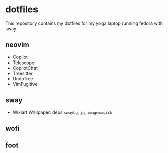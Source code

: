 # dotfiles
This repository contains my dotfiles for my yoga laptop running fedora with sway.

## neovim
- Copilot
- Telescope
- CopilotChat
- Treesitter
- UndoTree
- VimFugitive 

## sway
- Wikiart Wallpaper: deps `swaybg`, `jq`, `imagemagick`

## wofi

## foot
